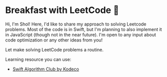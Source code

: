 # Breakfast with LeetCode 🕺

Hi, I'm Shol! Here, I'd like to share my approach to solving Leetcode problems. Most of the code is in Swift, but I'm planning to also implement it in JavaScript (though not in the near future). I'm open to any input about code optimization or any other ideas from you!

Let make solving LeetCode problems a routine.

Learning resource you can use:

- [Swift Algorithm Club by Kodeco](https://github.com/kodecocodes/swift-algorithm-club)
